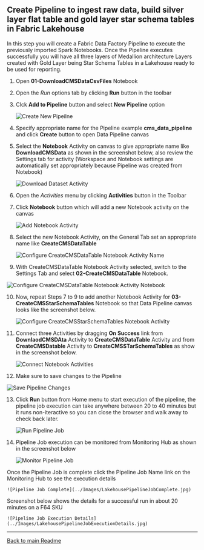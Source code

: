 ## Create Pipeline to ingest raw data, build silver layer flat table and gold layer star schema tables in **Fabric Lakehouse**

In this step you will create a Fabric Data Factory Pipeline to execute the previously imported Spark Notebooks. Once the Pipeline executes successfully you will have all three layers of Medallion architecture Layers created with Gold Layer being Star Schema Tables in a Lakehouse ready to be used for reporting.

1. Open **01-DownloadCMSDataCsvFiles** Notebook
2. Open the *Run* options tab by clicking **Run** button in the toolbar 
3. Clck **Add to Pipeline** button and select **New Pipeline** option
   
    ![Create New Pipeilne](../Images/LakehousePipelineCreate.jpg)

4. Specify appropriate name for the Pipeline example **cms_data_pipeline** and click **Create** button to open Data Pipeline canvas
5. Select the **Notebook** Activity on canvas to give appropriate name like **DownloadCMSData** as shown in the screenshot below, also review the Settings tab for activity (Workspace and Notebook settings are automatically set appropriately because Pipeline was created from Notebook)
   
    ![Download Dataset Activity](../Images/LakehousePipelineDownloadDataActivity.jpg)

6. Open the *Activities* menu by clicking **Activities** button in the Toolbar
7. Click **Notebook** button which will add a new Notebook activity on the canvas
   
    ![Add Notebook Activity](../Images/LakehousePipelineAddNotebookActivity.jpg)
    
8. Select the new Notebook Activity, on the General Tab set an appropriate name like **CreateCMSDataTable**
   
   ![Configure CreateCMSDataTable Notebook Activity Name](../Images/LakehousePipelineCreateCMSDataTableActivity1.jpg)

9.  With CreateCMSDataTable Notebook Activity selected, switch to the Settings Tab and select **02-CreateCMSDataTable** Notebook.

   ![Configure CreateCMSDataTable Notebook Activity Notebook](../Images/LakehousePipelineCreateCMSDataTableActivity2.jpg)

10. Now, repeat Steps 7 to 9 to add another Notebook Activity for **03-CreateCMSStarSchemaTables** Notebook so that Data Pipeline canvas looks like the screenshot below.

    ![Configure CreateCMSStarSchemaTables Notebook Activity](../Images/LakehousePipelineCreateCMSStarSchemaTablesActivity.jpg)
    
11. Connect three Activities by dragging **On Success** link from **DownlaodCMSDAta** Activity to **CreateCMSDataTable** Activity and from **CreateCMSDatable** Activity to **CreateCMSSTarSchemaTables** as show in the screenshot below.
   
    ![Connect Notebook Activities](../Images/LakehousePipelineConnectActivities.jpg)

12. Make sure to save changes to the Pipeline

![Save Pipeline Changes](../Images/LakehousePipelineSaveChanges.jpg)

13. Click **Run** button from Home menu to start execution of the pipeline, the pipeline job execution can take anywhere between 20 to 40 minutes but it runs non-iteractive so you can close the browser and walk away to check back later.

    ![Run Pipeline Job](../Images/LakehousePipelineRun.jpg)

14. Pipeline Job execution can be monitored from Monitoring Hub as shown in the screenshot below

    ![Monitor Pipeline Job](../Images/LakehousePipelineMonitor.jpg)

Once the Pipeline Job is complete click the Pipeline Job Name link on the Monitoring Hub to see the execution details

    ![Pipeline Job Complete](../Images/LakehousePipelineJobComplete.jpg)    

Screenshot below shows the details for a successful run in about 20 minutes on a F64 SKU

    ![Pipeline Job Execution Details](../Images/LakehousePipelineJobExecutionDetails.jpg)

***

[Back to main Readme](../Readme.md#step-2-download-raw-files-and-build-out-silver-and-gold-layer-tables-star-schema-to-be-used-for-reporting)